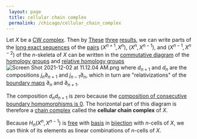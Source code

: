 ```yaml
---
 layout: page
 title: cellular chain complex
 permalink: /chicago/cellular_chain_complex
---
```

Let $X$ be a [CW complex](https://mathgloss.github.io/MathGloss/chicago/bijective). Then by [These](https://mathgloss.github.io/MathGloss/chicago/CW_complex) [three](https://mathgloss.github.io/MathGloss/chicago/relative_homology_of_n-skeletons_of_CW_complexes) [results](https://mathgloss.github.io/MathGloss/chicago/kth_homology_group_of_n-skeleton_is_zero_when_k_>_n), we can write parts of the [long exact sequences](https://mathgloss.github.io/MathGloss/chicago/inclusion_of_n-skeleton_in_CW_complex_induces_isomorphism_between_kth_homology_groups_for_k_<_n) of the [pairs](https://mathgloss.github.io/MathGloss/chicago/long_exact_sequence_of_a_pair) $(X^{n+1}, X^n)$, $(X^n, X^{n-1})$, and $(X^{n-1}, X^{n-2})$ of the $n$-skeleta of $X$ can be written in the [commutative diagram](https://mathgloss.github.io/MathGloss/chicago/exact_sequence_on_reduced_homology_of_space_and_retractable_subspace) of the [homology groups](https://mathgloss.github.io/MathGloss/chicago/commutative_diagram) and [relative homology groups](https://mathgloss.github.io/MathGloss/chicago/homology_group) ![Screen Shot 2021-12-02 at 11.12.04 AM.png](https://mathgloss.github.io/MathGloss/chicago/relative_homology_groups) where $d_{n+1}$ and $d_n$ are the compositions $j_n\partial_{n+1}$ and $j_{n-1}\partial_n$, which in turn are "relativizations" of the [boundary maps](https://mathgloss.github.io/MathGloss/chicago/boundary_homomorphism) $\partial_n$ and $\partial_{n+1}$. 

The composition $d_nd_{n+1}$ is zero because the [composition of consecutive boundary homomorphisms is 0](https://mathgloss.github.io/MathGloss/chicago/composition_of_consecutive_boundary_homomorphisms_is_0). The horizontal part of this diagram is therefore a [chain complex](https://mathgloss.github.io/MathGloss/chicago/chain_complex) called the **cellular chain complex** of $X$. 

Because $H_n(X^n, X^{n-1})$ is [free](https://mathgloss.github.io/MathGloss/chicago/free_group) with [basis](https://mathgloss.github.io/MathGloss/chicago/basis_for_abelian_group) in [bijection](https://mathgloss.github.io/MathGloss/chicago/bijective) with $n$-cells of $X$, we can think of its elements as linear combinations of $n$-cells of $X$. 